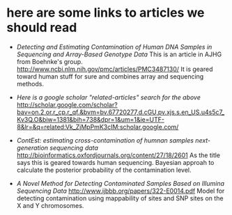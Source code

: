 # here are some links to articles we should read

*  *Detecting and Estimating Contamination of Human DNA Samples in Sequencing and Array-Based Genotype Data*
This is an article in AJHG from Boehnke's group.  http://www.ncbi.nlm.nih.gov/pmc/articles/PMC3487130/  It is geared toward human stuff for sure and combines array and sequencing methods.


*  *Here is a google scholar "related-articles" search for the above*  http://scholar.google.com/scholar?bav=on.2,or.r_cp.r_qf.&bvm=bv.67720277,d.cGU,pv.xjs.s.en_US.u4s5c7_Kv3Q.O&biw=1381&bih=738&dpr=1&um=1&ie=UTF-8&lr=&q=related:Vk_ZjMpPmK3cIM:scholar.google.com/


* *ContEst: estimating cross-contamination of humnan samples next-generation sequencing data* 
http://bioinformatics.oxfordjournals.org/content/27/18/2601  As the title says this is geared towards human sequencing. Bayesian approah to calculate the posterior probability of the contamination level.


* *A Novel Method for Detecting Contaminated Samples Based on Illumina Sequencing Data*
http://www.ijbbb.org/papers/322-E0014.pdf  Model for detecting contamination using mappability of sites and SNP sites on the X and Y chromosomes.

